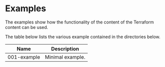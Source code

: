 # Examples

The examples show how the functionality of the content of the Terraform content can be used.

The table below lists the various example contained in the directories below.

| Name                    | Description
|-------------------------|---------------------------------------------------------------------------------------------------------------------------------|
| 001-example             | Minimal example.                                                                                                                |